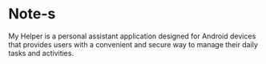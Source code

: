 # Note-s
My Helper is a personal assistant application designed for Android devices that provides users with a convenient and secure way to manage their daily tasks and activities.
